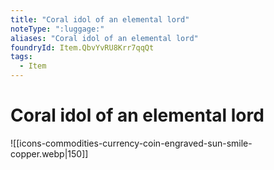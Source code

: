 ```yaml
---
title: "Coral idol of an elemental lord"
noteType: ":luggage:"
aliases: "Coral idol of an elemental lord"
foundryId: Item.QbvYvRU8Krr7qqQt
tags:
  - Item
---
```


# Coral idol of an elemental lord
![[icons-commodities-currency-coin-engraved-sun-smile-copper.webp|150]]
